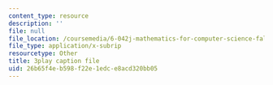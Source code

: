 ```yaml
---
content_type: resource
description: ''
file: null
file_location: /coursemedia/6-042j-mathematics-for-computer-science-fall-2010/26b65f4eb598f22e1edce8acd320bb05_5RSMLgy06Ew.srt
file_type: application/x-subrip
resourcetype: Other
title: 3play caption file
uid: 26b65f4e-b598-f22e-1edc-e8acd320bb05
---
```

